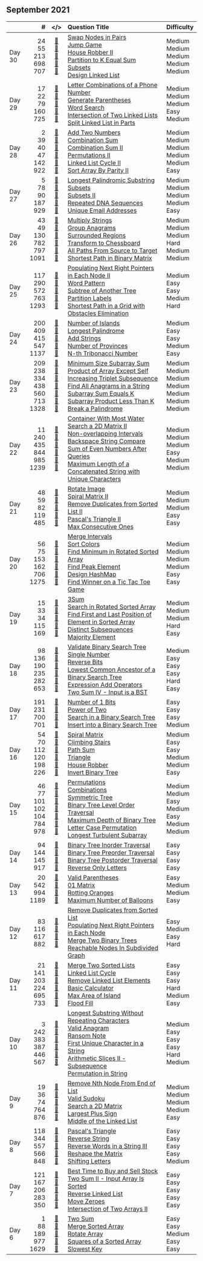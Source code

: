 ## September 2021

||#|</>|Question Title|Difficulty|
|:--|--:|:-:|:--|:--|
|Day 30|24<br>55<br>213<br>698<br>707|[📎](../src/q_1_50/q0024.cc)<br>[📎](../src/q_51_100/q0055.cc)<br>[📎](../src/q_201_250/q0213.cc)<br>[📎](../src/q_651_700/q0698.cc)<br>[📎](../src/q_701_750/q0707.cc)|[Swap Nodes in Pairs](https://leetcode.com/problems/swap-nodes-in-pairs/)<br>[Jump Game](https://leetcode.com/problems/jump-game/)<br>[House Robber II](https://leetcode.com/problems/house-robber-ii/)<br>[Partition to K Equal Sum Subsets](https://leetcode.com/problems/partition-to-k-equal-sum-subsets/)<br>[Design Linked List](https://leetcode.com/problems/design-linked-list/)|Medium<br>Medium<br>Medium<br>Medium<br>Medium|
|Day 29|17<br>22<br>79<br>160<br>725|[📎](../src/q_1_50/q0017.cc)<br>[📎](../src/q_1_50/q0022.cc)<br>[📎](../src/q_51_100/q0079.cc)<br>[📎](../src/q_151_200/q0160.cc)<br>[📎](../src/q_701_750/q0725.cc)|[Letter Combinations of a Phone Number](https://leetcode.com/problems/letter-combinations-of-a-phone-number/)<br>[Generate Parentheses](https://leetcode.com/problems/generate-parentheses/)<br>[Word Search](https://leetcode.com/problems/word-search/)<br>[Intersection of Two Linked Lists](https://leetcode.com/problems/intersection-of-two-linked-lists/)<br>[Split Linked List in Parts](https://leetcode.com/problems/split-linked-list-in-parts/)|Medium<br>Medium<br>Medium<br>Easy<br>Medium|
|Day 28|2<br>39<br>40<br>47<br>142<br>922|[📎](../src/q_1_50/q0002.cc)<br>[📎](../src/q_1_50/q0039.cc)<br>[📎](../src/q_1_50/q0040.cc)<br>[📎](../src/q_1_50/q0047.cc)<br>[📎](../src/q_101_150/q0142.cc)<br>[📎](../src/q_901_950/q0922.cc)|[Add Two Numbers](https://leetcode.com/problems/add-two-numbers/)<br>[Combination Sum](https://leetcode.com/problems/combination-sum/)<br>[Combination Sum II](https://leetcode.com/problems/combination-sum-ii/)<br>[Permutations II](https://leetcode.com/problems/permutations-ii/)<br>[Linked List Cycle II](https://leetcode.com/problems/linked-list-cycle-ii/)<br>[Sort Array By Parity II](https://leetcode.com/problems/sort-array-by-parity-ii/)|Medium<br>Medium<br>Medium<br>Medium<br>Medium<br>Easy|
|Day 27|5<br>78<br>90<br>187<br>929|[📎](../src/q_1_50/q0005.cc)<br>[📎](../src/q_51_100/q0078.cc)<br>[📎](../src/q_51_100/q0090.cc)<br>[📎](../src/q_151_200/q0187.cc)<br>[📎](../src/q_901_950/q0929.cc)|[Longest Palindromic Substring](https://leetcode.com/problems/longest-palindromic-substring/)<br>[Subsets](https://leetcode.com/problems/subsets/)<br>[Subsets II](https://leetcode.com/problems/subsets-ii/)<br>[Repeated DNA Sequences](https://leetcode.com/problems/repeated-dna-sequences/)<br>[Unique Email Addresses](https://leetcode.com/problems/unique-email-addresses/)|Medium<br>Medium<br>Medium<br>Medium<br>Easy|
|Day 26|43<br>49<br>130<br>782<br>797<br>1091|[📎](../src/q_1_50/q0043.cc)<br>[📎](../src/q_1_50/q0049.cc)<br>[📎](../src/q_101_150/q0130.cc)<br>[📎](../src/q_751_800/q0782.cc)<br>[📎](../src/q_751_800/q0797.cc)<br>[📎](../src/q_1051_1100/q1091.cc)|[Multiply Strings](https://leetcode.com/problems/multiply-strings/)<br>[Group Anagrams](https://leetcode.com/problems/group-anagrams/)<br>[Surrounded Regions](https://leetcode.com/problems/surrounded-regions/)<br>[Transform to Chessboard](https://leetcode.com/problems/transform-to-chessboard/)<br>[All Paths From Source to Target](https://leetcode.com/problems/all-paths-from-source-to-target/)<br>[Shortest Path in Binary Matrix](https://leetcode.com/problems/shortest-path-in-binary-matrix/)|Medium<br>Medium<br>Medium<br>Hard<br>Medium<br>Medium|
|Day 25|117<br>290<br>572<br>763<br>1293|[📎](../src/q_101_150/q0117.cc)<br>[📎](../src/q_251_300/q0290.cc)<br>[📎](../src/q_551_600/q0572.cc)<br>[📎](../src/q_751_800/q0763.cc)<br>[📎](../src/q_1251_1300/q1293.cc)|[Populating Next Right Pointers in Each Node II](https://leetcode.com/problems/populating-next-right-pointers-in-each-node-ii/)<br>[Word Pattern](https://leetcode.com/problems/word-pattern/)<br>[Subtree of Another Tree](https://leetcode.com/problems/subtree-of-another-tree/)<br>[Partition Labels](https://leetcode.com/problems/partition-labels/)<br>[Shortest Path in a Grid with Obstacles Elimination](https://leetcode.com/problems/shortest-path-in-a-grid-with-obstacles-elimination/)|Medium<br>Easy<br>Easy<br>Medium<br>Hard|
|Day 24|200<br>409<br>415<br>547<br>1137|[📎](../src/q_151_200/q0200.cc)<br>[📎](../src/q_401_450/q0409.cc)<br>[📎](../src/q_401_450/q0415.cc)<br>[📎](../src/q_501_550/q0547.cc)<br>[📎](../src/q_1101_1150/q1137.cc)|[Number of Islands](https://leetcode.com/problems/number-of-islands/)<br>[Longest Palindrome](https://leetcode.com/problems/longest-palindrome/)<br>[Add Strings](https://leetcode.com/problems/add-strings/)<br>[Number of Provinces](https://leetcode.com/problems/number-of-provinces/)<br>[N-th Tribonacci Number](https://leetcode.com/problems/n-th-tribonacci-number/)|Medium<br>Easy<br>Easy<br>Medium<br>Easy|
|Day 23|209<br>238<br>334<br>438<br>560<br>713<br>1328|[📎](../src/q_201_250/q0209.cc)<br>[📎](../src/q_201_250/q0238.cc)<br>[📎](../src/q_301_350/q0334.cc)<br>[📎](../src/q_401_450/q0438.cc)<br>[📎](../src/q_551_600/q0560.cc)<br>[📎](../src/q_701_750/q0713.cc)<br>[📎](../src/q_1301_1350/q1328.cc)|[Minimum Size Subarray Sum](https://leetcode.com/problems/minimum-size-subarray-sum/)<br>[Product of Array Except Self](https://leetcode.com/problems/product-of-array-except-self/)<br>[Increasing Triplet Subsequence](https://leetcode.com/problems/increasing-triplet-subsequence/)<br>[Find All Anagrams in a String](https://leetcode.com/problems/find-all-anagrams-in-a-string/)<br>[Subarray Sum Equals K](https://leetcode.com/problems/subarray-sum-equals-k/)<br>[Subarray Product Less Than K](https://leetcode.com/problems/subarray-product-less-than-k/)<br>[Break a Palindrome](https://leetcode.com/problems/break-a-palindrome/)|Medium<br>Medium<br>Medium<br>Medium<br>Medium<br>Medium<br>Medium|
|Day 22|11<br>240<br>435<br>844<br>985<br>1239|[📎](../src/q_1_50/q0011.cc)<br>[📎](../src/q_201_250/q0240.cc)<br>[📎](../src/q_401_450/q0435.cc)<br>[📎](../src/q_801_850/q0844.cc)<br>[📎](../src/q_951_1000/q0985.cc)<br>[📎](../src/q_1201_1250/q1239.cc)|[Container With Most Water](https://leetcode.com/problems/container-with-most-water/)<br>[Search a 2D Matrix II](https://leetcode.com/problems/search-a-2d-matrix-ii/)<br>[Non-overlapping Intervals](https://leetcode.com/problems/non-overlapping-intervals/)<br>[Backspace String Compare](https://leetcode.com/problems/backspace-string-compare/)<br>[Sum of Even Numbers After Queries](https://leetcode.com/problems/sum-of-even-numbers-after-queries/)<br>[Maximum Length of a Concatenated String with Unique Characters](https://leetcode.com/problems/maximum-length-of-a-concatenated-string-with-unique-characters/)|Medium<br>Medium<br>Medium<br>Easy<br>Medium<br>Medium|
|Day 21|48<br>59<br>82<br>119<br>485|[📎](../src/q_1_50/q0048.cc)<br>[📎](../src/q_51_100/q0059.cc)<br>[📎](../src/q_51_100/q0082.cc)<br>[📎](../src/q_101_150/q0119.cc)<br>[📎](../src/q_451_500/q0485.cc)|[Rotate Image](https://leetcode.com/problems/rotate-image/)<br>[Spiral Matrix II](https://leetcode.com/problems/spiral-matrix-ii/)<br>[Remove Duplicates from Sorted List II](https://leetcode.com/problems/remove-duplicates-from-sorted-list-ii/)<br>[Pascal's Triangle II](https://leetcode.com/problems/pascals-triangle-ii/)<br>[Max Consecutive Ones](https://leetcode.com/problems/max-consecutive-ones/)|Medium<br>Medium<br>Medium<br>Easy<br>Easy|
|Day 20|56<br>75<br>153<br>162<br>706<br>1275|[📎](../src/q_51_100/q0056.cc)<br>[📎](../src/q_51_100/q0075.cc)<br>[📎](../src/q_151_200/q0153.cc)<br>[📎](../src/q_151_200/q0162.cc)<br>[📎](../src/q_701_750/q0706.cc)<br>[📎](../src/q_1251_1300/q1275.cc)|[Merge Intervals](https://leetcode.com/problems/merge-intervals/)<br>[Sort Colors](https://leetcode.com/problems/sort-colors/)<br>[Find Minimum in Rotated Sorted Array](https://leetcode.com/problems/find-minimum-in-rotated-sorted-array/)<br>[Find Peak Element](https://leetcode.com/problems/find-peak-element/)<br>[Design HashMap](https://leetcode.com/problems/design-hashmap/)<br>[Find Winner on a Tic Tac Toe Game](https://leetcode.com/problems/find-winner-on-a-tic-tac-toe-game/)|Medium<br>Medium<br>Medium<br>Medium<br>Easy<br>Easy|
|Day 19|15<br>33<br>34<br>115<br>169|[📎](../src/q_1_50/q0015.cc)<br>[📎](../src/q_1_50/q0033.cc)<br>[📎](../src/q_1_50/q0034.cc)<br>[📎](../src/q_101_150/q0115.cc)<br>[📎](../src/q_151_200/q0169.cc)|[3Sum](https://leetcode.com/problems/3sum/)<br>[Search in Rotated Sorted Array](https://leetcode.com/problems/search-in-rotated-sorted-array/)<br>[Find First and Last Position of Element in Sorted Array](https://leetcode.com/problems/find-first-and-last-position-of-element-in-sorted-array/)<br>[Distinct Subsequences](https://leetcode.com/problems/distinct-subsequences/)<br>[Majority Element](https://leetcode.com/problems/majority-element/)|Medium<br>Medium<br>Medium<br>Hard<br>Easy|
|Day 18|98<br>136<br>190<br>235<br>282<br>653|[📎](../src/q_51_100/q0098.cc)<br>[📎](../src/q_101_150/q0136.cc)<br>[📎](../src/q_151_200/q0190.cc)<br>[📎](../src/q_201_250/q0235.cc)<br>[📎](../src/q_251_300/q0282.cc)<br>[📎](../src/q_651_700/q0653.cc)|[Validate Binary Search Tree](https://leetcode.com/problems/validate-binary-search-tree/)<br>[Single Number](https://leetcode.com/problems/single-number/)<br>[Reverse Bits](https://leetcode.com/problems/reverse-bits/)<br>[Lowest Common Ancestor of a Binary Search Tree](https://leetcode.com/problems/lowest-common-ancestor-of-a-binary-search-tree/)<br>[Expression Add Operators](https://leetcode.com/problems/expression-add-operators/)<br>[Two Sum IV - Input is a BST](https://leetcode.com/problems/two-sum-iv-input-is-a-bst/)|Medium<br>Easy<br>Easy<br>Easy<br>Hard<br>Easy|
|Day 17|191<br>231<br>700<br>701|[📎](../src/q_151_200/q0191.cc)<br>[📎](../src/q_201_250/q0231.cc)<br>[📎](../src/q_651_700/q0700.cc)<br>[📎](../src/q_701_750/q0701.cc)|[Number of 1 Bits](https://leetcode.com/problems/number-of-1-bits/)<br>[Power of Two](https://leetcode.com/problems/power-of-two/)<br>[Search in a Binary Search Tree](https://leetcode.com/problems/search-in-a-binary-search-tree/)<br>[Insert into a Binary Search Tree](https://leetcode.com/problems/insert-into-a-binary-search-tree/)|Easy<br>Easy<br>Easy<br>Medium|
|Day 16|54<br>70<br>112<br>120<br>198<br>226|[📎](../src/q_51_100/q0054.cc)<br>[📎](../src/q_51_100/q0070.cc)<br>[📎](../src/q_101_150/q0112.cc)<br>[📎](../src/q_101_150/q0120.cc)<br>[📎](../src/q_151_200/q0198.cc)<br>[📎](../src/q_201_250/q0226.cc)|[Spiral Matrix](https://leetcode.com/problems/spiral-matrix/)<br>[Climbing Stairs](https://leetcode.com/problems/climbing-stairs/)<br>[Path Sum](https://leetcode.com/problems/path-sum/)<br>[Triangle](https://leetcode.com/problems/triangle/)<br>[House Robber](https://leetcode.com/problems/house-robber/)<br>[Invert Binary Tree](https://leetcode.com/problems/invert-binary-tree/)|Medium<br>Easy<br>Easy<br>Medium<br>Medium<br>Easy|
|Day 15|46<br>77<br>101<br>102<br>104<br>784<br>978|[📎](../src/q_1_50/q0046.cc)<br>[📎](../src/q_51_100/q0077.cc)<br>[📎](../src/q_101_150/q0101.cc)<br>[📎](../src/q_101_150/q0102.cc)<br>[📎](../src/q_101_150/q0104.cc)<br>[📎](../src/q_751_800/q0784.cc)<br>[📎](../src/q_951_1000/q0978.cc)|[Permutations](https://leetcode.com/problems/permutations/)<br>[Combinations](https://leetcode.com/problems/combinations/)<br>[Symmetric Tree](https://leetcode.com/problems/symmetric-tree/)<br>[Binary Tree Level Order Traversal](https://leetcode.com/problems/binary-tree-level-order-traversal/)<br>[Maximum Depth of Binary Tree](https://leetcode.com/problems/maximum-depth-of-binary-tree/)<br>[Letter Case Permutation](https://leetcode.com/problems/letter-case-permutation/)<br>[Longest Turbulent Subarray](https://leetcode.com/problems/longest-turbulent-subarray/)|Medium<br>Medium<br>Easy<br>Medium<br>Easy<br>Medium<br>Medium|
|Day 14|94<br>144<br>145<br>917|[📎](../src/q_51_100/q0094.cc)<br>[📎](../src/q_101_150/q0144.cc)<br>[📎](../src/q_101_150/q0145.cc)<br>[📎](../src/q_901_950/q0917.cc)|[Binary Tree Inorder Traversal](https://leetcode.com/problems/binary-tree-inorder-traversal/)<br>[Binary Tree Preorder Traversal](https://leetcode.com/problems/binary-tree-preorder-traversal/)<br>[Binary Tree Postorder Traversal](https://leetcode.com/problems/binary-tree-postorder-traversal/)<br>[Reverse Only Letters](https://leetcode.com/problems/reverse-only-letters/)|Easy<br>Easy<br>Easy<br>Easy|
|Day 13|20<br>542<br>994<br>1189|[📎](../src/q_1_50/q0020.cc)<br>[📎](../src/q_501_550/q0542.cc)<br>[📎](../src/q_951_1000/q0994.cc)<br>[📎](../src/q_1151_1200/q1189.cc)|[Valid Parentheses](https://leetcode.com/problems/valid-parentheses/)<br>[01 Matrix](https://leetcode.com/problems/01-matrix/)<br>[Rotting Oranges](https://leetcode.com/problems/rotting-oranges/)<br>[Maximum Number of Balloons](https://leetcode.com/problems/maximum-number-of-balloons/)|Easy<br>Medium<br>Medium<br>Easy|
|Day 12|83<br>116<br>617<br>882|[📎](../src/q_51_100/q0083.cc)<br>[📎](../src/q_101_150/q0116.cc)<br>[📎](../src/q_601_650/q0617.cc)<br>[📎](../src/q_851_900/q0882.cc)|[Remove Duplicates from Sorted List](https://leetcode.com/problems/remove-duplicates-from-sorted-list/)<br>[Populating Next Right Pointers in Each Node](https://leetcode.com/problems/populating-next-right-pointers-in-each-node/)<br>[Merge Two Binary Trees](https://leetcode.com/problems/merge-two-binary-trees/)<br>[Reachable Nodes In Subdivided Graph](https://leetcode.com/problems/reachable-nodes-in-subdivided-graph/)|Easy<br>Medium<br>Easy<br>Hard|
|Day 11|21<br>141<br>203<br>224<br>695<br>733|[📎](../src/q_1_50/q0021.cc)<br>[📎](../src/q_101_150/q0141.cc)<br>[📎](../src/q_201_250/q0203.cc)<br>[📎](../src/q_201_250/q0224.cc)<br>[📎](../src/q_651_700/q0695.cc)<br>[📎](../src/q_701_750/q0733.cc)|[Merge Two Sorted Lists](https://leetcode.com/problems/merge-two-sorted-lists/)<br>[Linked List Cycle](https://leetcode.com/problems/linked-list-cycle/)<br>[Remove Linked List Elements](https://leetcode.com/problems/remove-linked-list-elements/)<br>[Basic Calculator](https://leetcode.com/problems/basic-calculator/)<br>[Max Area of Island](https://leetcode.com/problems/max-area-of-island/)<br>[Flood Fill](https://leetcode.com/problems/flood-fill/)|Easy<br>Easy<br>Easy<br>Hard<br>Medium<br>Easy|
|Day 10|3<br>242<br>383<br>387<br>446<br>567|[📎](../src/q_1_50/q0003.cc)<br>[📎](../src/q_201_250/q0242.cc)<br>[📎](../src/q_351_400/q0383.cc)<br>[📎](../src/q_351_400/q0387.cc)<br>[📎](../src/q_401_450/q0446.cc)<br>[📎](../src/q_551_600/q0567.cc)|[Longest Substring Without Repeating Characters](https://leetcode.com/problems/longest-substring-without-repeating-characters/)<br>[Valid Anagram](https://leetcode.com/problems/valid-anagram/)<br>[Ransom Note](https://leetcode.com/problems/ransom-note/)<br>[First Unique Character in a String](https://leetcode.com/problems/first-unique-character-in-a-string/)<br>[Arithmetic Slices II - Subsequence](https://leetcode.com/problems/arithmetic-slices-ii-subsequence/)<br>[Permutation in String](https://leetcode.com/problems/permutation-in-string/)|Medium<br>Easy<br>Easy<br>Easy<br>Hard<br>Medium|
|Day 9|19<br>36<br>74<br>764<br>876|[📎](../src/q_1_50/q0019.cc)<br>[📎](../src/q_1_50/q0036.cc)<br>[📎](../src/q_51_100/q0074.cc)<br>[📎](../src/q_751_800/q0764.cc)<br>[📎](../src/q_851_900/q0876.cc)|[Remove Nth Node From End of List](https://leetcode.com/problems/remove-nth-node-from-end-of-list/)<br>[Valid Sudoku](https://leetcode.com/problems/valid-sudoku/)<br>[Search a 2D Matrix](https://leetcode.com/problems/search-a-2d-matrix/)<br>[Largest Plus Sign](https://leetcode.com/problems/largest-plus-sign/)<br>[Middle of the Linked List](https://leetcode.com/problems/middle-of-the-linked-list/)|Medium<br>Medium<br>Medium<br>Medium<br>Easy|
|Day 8|118<br>344<br>557<br>566<br>848|[📎](../src/q_101_150/q0118.cc)<br>[📎](../src/q_301_350/q0344.cc)<br>[📎](../src/q_551_600/q0557.cc)<br>[📎](../src/q_551_600/q0566.cc)<br>[📎](../src/q_801_850/q0848.cc)|[Pascal's Triangle](https://leetcode.com/problems/pascals-triangle/)<br>[Reverse String](https://leetcode.com/problems/reverse-string/)<br>[Reverse Words in a String III](https://leetcode.com/problems/reverse-words-in-a-string-iii/)<br>[Reshape the Matrix](https://leetcode.com/problems/reshape-the-matrix/)<br>[Shifting Letters](https://leetcode.com/problems/shifting-letters/)|Easy<br>Easy<br>Easy<br>Easy<br>Medium|
|Day 7|121<br>167<br>206<br>283<br>350|[📎](../src/q_101_150/q0121.cc)<br>[📎](../src/q_151_200/q0167.cc)<br>[📎](../src/q_201_250/q0206.cc)<br>[📎](../src/q_251_300/q0283.cc)<br>[📎](../src/q_301_350/q0350.cc)|[Best Time to Buy and Sell Stock](https://leetcode.com/problems/best-time-to-buy-and-sell-stock/)<br>[Two Sum II - Input Array Is Sorted](https://leetcode.com/problems/two-sum-ii-input-array-is-sorted/)<br>[Reverse Linked List](https://leetcode.com/problems/reverse-linked-list/)<br>[Move Zeroes](https://leetcode.com/problems/move-zeroes/)<br>[Intersection of Two Arrays II](https://leetcode.com/problems/intersection-of-two-arrays-ii/)|Easy<br>Easy<br>Easy<br>Easy<br>Easy|
|Day 6|1<br>88<br>189<br>977<br>1629|[📎](../src/q_1_50/q0001.cc)<br>[📎](../src/q_51_100/q0088.cc)<br>[📎](../src/q_151_200/q0189.cc)<br>[📎](../src/q_951_1000/q0977.cc)<br>[📎](../src/q_1601_1650/q1629.cc)|[Two Sum](https://leetcode.com/problems/two-sum/)<br>[Merge Sorted Array](https://leetcode.com/problems/merge-sorted-array/)<br>[Rotate Array](https://leetcode.com/problems/rotate-array/)<br>[Squares of a Sorted Array](https://leetcode.com/problems/squares-of-a-sorted-array/)<br>[Slowest Key](https://leetcode.com/problems/slowest-key/)|Easy<br>Easy<br>Medium<br>Easy<br>Easy|


